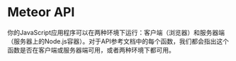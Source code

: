 Meteor API
========================

你的JavaScript应用程序可以在两种环境下运行：客户端（浏览器）和服务器端（服务器上的Node.js容器）。对于API参考文档中的每个函数，我们都会指出这个函数是否在客户端或服务器端可用，或者两种环境下都可用。



